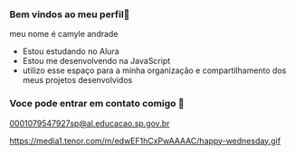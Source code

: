 ### Bem vindos ao meu perfil💙

meu nome é camyle andrade

- Estou estudando no Alura
- Estou me desenvolvendo na JavaScript
- utilizo esse espaço para a minha organização e compartilhamento dos meus projetos desenvolvidos
  
###  Voce pode entrar em contato comigo 📧

0001079547927sp@al.educacao.sp.gov.br


https://media1.tenor.com/m/edwEF1hCxPwAAAAC/happy-wednesday.gif
